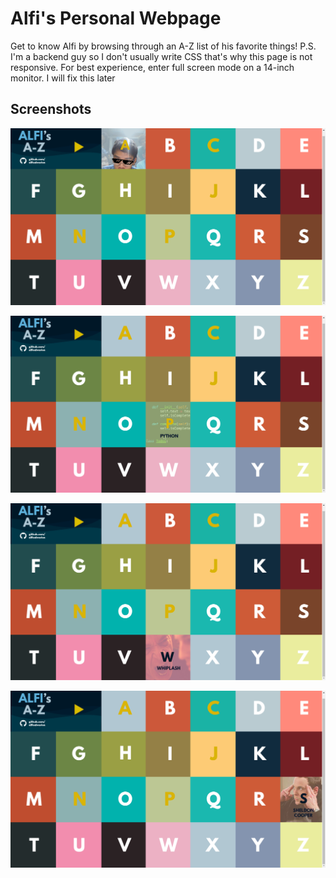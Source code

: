 # Alfi's Personal Webpage

Get to know Alfi by browsing through an A-Z list of his favorite things!
P.S. I'm a backend guy so I don't usually write CSS that's why this page is not responsive. For best experience, enter full screen mode on a 14-inch monitor. I will fix this later

## Screenshots

![1](screenshots/1.png)

![2](screenshots/2.png)

![3](screenshots/3.png)

![4](screenshots/4.png)

